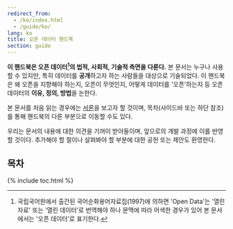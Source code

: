 ```yaml
---
redirect_from:
  - /ko/index.html
  - /guide/ko/
lang: ko
title: 오픈 데이터 핸드북
section: guide
---
```


**이 핸드북은 오픈 데이터[^open-data]의 법적, 사회적, 기술적 측면을 다룬다.** 본 문서는 누구나 사용할 수 있지만, 특히 데이터를 **공개**하고자 하는 사람들을 대상으로 기술되었다. 이 핸드북은 왜 오픈을 지향해야 하는지, 오픈이 무엇인지, 어떻게 데이터를 '오픈'하는지 등 오픈 데이터의 **이유, 정의, 방법**을 논한다.

본 문서를 처음 읽는 경우에는 [서론](introduction/)을 보고자 할 것이며, 목차(사이드바 또는 하단 참조)를 통해 핸드북의 다른 부분으로 이동할 수도 있다.

우리는 문서의 내용에 대한 의견을 기꺼이 받아들이며, 앞으로의 개발 과정에 이를 반영할 것이다. 추가해야 할 절이나 살펴봐야 할 부분에 대한 공헌 또는 제안도 환영한다.

## 목차

{% include toc.html %}

[^open-data]: 국립국어원에서 출간된 국어순화용어자료집(1997)에 의하면 'Open Data'는 '열린 자료' 또는 '열린 데이터'로 번역해야 하나 문맥에 따라 어색한 경우가 있어 본 문서에서는 '오픈 데이터'로 표기한다.
